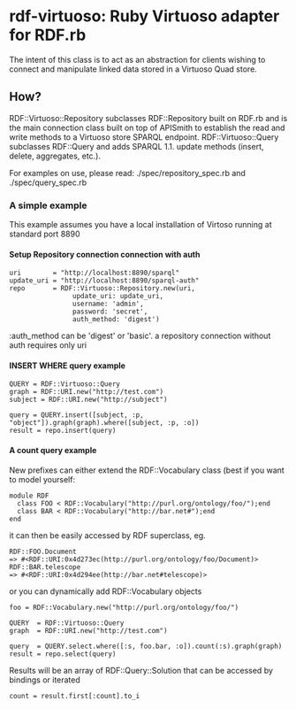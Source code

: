# rdf-virtuoso: Ruby Virtuoso adapter for RDF.rb
The intent of this class is to act as an abstraction for clients wishing to connect and manipulate linked data stored in a Virtuoso Quad store.

## How?
RDF::Virtuoso::Repository subclasses RDF::Repository built on RDF.rb and is the main connection class built on top of APISmith to establish the read and write methods to a Virtuoso store SPARQL endpoint.
RDF::Virtuoso::Query subclasses RDF::Query and adds SPARQL 1.1. update methods (insert, delete, aggregates, etc.).

For examples on use, please read:
     ./spec/repository_spec.rb 
and 
     ./spec/query_spec.rb 

### A simple example

This example assumes you have a local installation of Virtoso running at standard port 8890

#### Setup Repository connection connection with auth

    uri        = "http://localhost:8890/sparql"
    update_uri = "http://localhost:8890/sparql-auth"
    repo       = RDF::Virtuoso::Repository.new(uri, 
                    update_uri: update_uri, 
                    username: 'admin', 
                    password: 'secret', 
                    auth_method: 'digest')

:auth_method can be 'digest' or 'basic'. a repository connection without auth requires only uri

#### INSERT WHERE query example

    QUERY = RDF::Virtuoso::Query
    graph = RDF::URI.new("http://test.com")
    subject = RDF::URI.new("http://subject")

    query = QUERY.insert([subject, :p, "object"]).graph(graph).where([subject, :p, :o])
    result = repo.insert(query)

#### A count query example

New prefixes can either extend the RDF::Vocabulary class (best if you want to model yourself:

    module RDF
      class FOO < RDF::Vocabulary("http://purl.org/ontology/foo/");end
      class BAR < RDF::Vocabulary("http://bar.net#");end
    end

it can then be easily accessed by RDF superclass, eg. 

    RDF::FOO.Document
    => #<RDF::URI:0x4d273ec(http://purl.org/ontology/foo/Document)> 
    RDF::BAR.telescope
    => #<RDF::URI:0x4d294ee(http://bar.net#telescope)> 

or you can dynamically add RDF::Vocabulary objects

    foo = RDF::Vocabulary.new("http://purl.org/ontology/foo/")

    QUERY  = RDF::Virtuoso::Query
    graph  = RDF::URI.new("http://test.com")

    query  = QUERY.select.where([:s, foo.bar, :o]).count(:s).graph(graph)
    result = repo.select(query)
    
Results will be an array of RDF::Query::Solution that can be accessed by bindings or iterated

    count = result.first[:count].to_i
